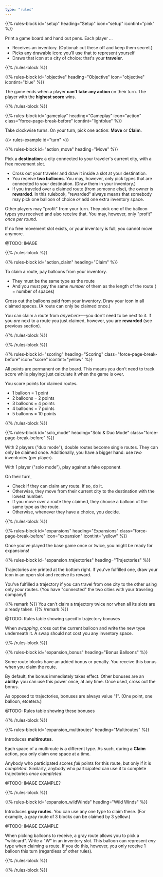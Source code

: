 ```yaml
---
type: "rules"
---
```


{{% rules-block id="setup" heading="Setup" icon="setup" icontint="pink" %}}

Print a game board and hand out pens. Each player ...

* Receives an inventory. (Optional: cut these off and keep them secret.)
* Picks any drawable icon: you'll use that to represent yourself
* Draws that icon at a city of choice: that's your **traveler**.

{{% /rules-block %}}

{{% rules-block id="objective" heading="Objective" icon="objective" icontint="blue" %}}

The game ends when a player **can't take any action** on their turn. The player with the **highest score** wins.

{{% /rules-block %}}

{{% rules-block id="gameplay" heading="Gameplay" icon="action" class="force-page-break-before" icontint="lightblue" %}}

Take clockwise turns. On your turn, pick one action: **Move** or **Claim**.

{{< rules-example id="turn" >}}

{{% rules-block id="action_move" heading="Move" %}}

Pick a **destination**: a city connected to your traveler's current city, with a free movement slot. 

* Cross out your traveler and draw it inside a slot at your destination.
* You receive **two balloons**. You may, however, only pick types that are connected to your destination. (Draw them in your inventory.)
* If you traveled over a claimed route (from someone else), the owner is **rewarded**. In this rulebook, "rewarded" always means that somebody may pick one balloon of choice _or_ add one extra inventory space.

Other players may "profit" from your turn. They pick one of the balloon types you received and also receive that. You may, however, only "profit" _once per round_.

If no free movement slot exists, or your inventory is full, you cannot move anymore.

@TODO: IMAGE

{{% /rules-block %}}

{{% rules-block id="action_claim" heading="Claim" %}}

To claim a route, pay balloons from your inventory.

* They must be the same type as the route
* And you must pay the same _number_ of them as the length of the route ( = number of spaces)

Cross out the balloons paid from your inventory. Draw your icon in all claimed spaces. (A route can only be claimed once.)

You can claim a route from _anywhere_---you don't need to be next to it. If you _are_ next to a route you just claimed, however, you are **rewarded** (see previous section).

<!--- 
@NOTE: This rule is pretty useless, right? 
Check the two cities of the route you just claimed. Any traveler currently there receives one balloon of the type you used. --->
{{% /rules-block %}}

{{% /rules-block %}}

{{% rules-block id="scoring" heading="Scoring" class="force-page-break-before" icon="score" icontint="yellow" %}}

All points are permanent on the board. This means you don't need to track score while playing: just calculate it when the game is over.

You score points for claimed routes.

* 1 balloon = 1 point
* 2 balloons = 2 points
* 3 balloons = 4 points
* 4 balloons = 7 points
* 5 balloons = 10 points

{{% /rules-block %}}

{{% rules-block id="solo_mode" heading="Solo & Duo Mode" class="force-page-break-before" %}}

With 2 players ("duo mode"), double routes become single routes. They can only be claimed once. Additionally, you have a bigger hand: use _two_ inventories (per player).

With 1 player ("solo mode"), play against a fake opponent. 

On their turn,
* Check if they can claim any route. If so, do it.
* Otherwise, they move from their current city to the destination with the lowest number.
* If you move over a route they claimed, they choose a balloon of the same type as the route.
* Otherwise, whenever they have a choice, you decide.

{{% /rules-block %}}

{{% rules-block id="expansions" heading="Expansions" class="force-page-break-before" icon="expansion" icontint="yellow" %}}

Once you've played the base game once or twice, you might be ready for expansions!

{{% rules-block id="expansion_trajectories" heading="Trajectories" %}}

Trajectories are printed at the bottom right. If you've fulfilled one, draw your icon in an open slot and receive its reward. 

You've fulfilled a trajectory if you can travel from one city to the other using only _your_ routes. (You have "connected" the two cities with your traveling company!)

{{% remark %}}
You can't claim a trajectory twice nor when all its slots are already taken.
{{% /remark %}}

@TODO: Rules table showing specific trajectory bonuses

When _swapping_, cross out the current balloon and write the new type underneath it. A swap should not cost you any inventory space.

{{% /rules-block %}}

{{% rules-block id="expansion_bonus" heading="Bonus Balloons" %}}

Some route blocks have an added bonus or penalty. You receive this bonus when you claim the route.

By default, the bonus immediately takes effect. Other bonuses are an **ability**: you can use this power once, at any time. Once used, cross out the bonus.

As opposed to trajectories, bonuses are always value "1". (One point, one balloon, etcetera.) 

@TODO: Rules table showing these bonuses

{{% /rules-block %}}

{{% rules-block id="expansion_multiroutes" heading="Multiroutes" %}}

Introduces **multiroutes**.

Each space of a multiroute is a different type. As such, during a **Claim** action, you only claim one space at a time. 

Anybody who participated scores _full_ points for this route, but only if it is _completed_. Similarly, anybody who participated can use it to complete trajectories _once completed_.

@TODO: IMAGE EXAMPLE?

{{% /rules-block %}}

{{% rules-block id="expansion_wildWinds" heading="Wild Winds" %}}

Introduces **gray routes**. You can use any one type to claim these. (For example, a gray route of 3 blocks can be claimed by 3 yellow.)

@TODO: IMAGE EXAMPLE

When picking balloons to receive, a gray route allows you to pick a "wildcard". Write a "W" in an inventory slot. This balloon can represent _any_ type when claiming a route. If you do this, however, you only receive 1 balloon this turn (regardless of other rules).

{{% /rules-block %}}

{{% /rules-block %}}





